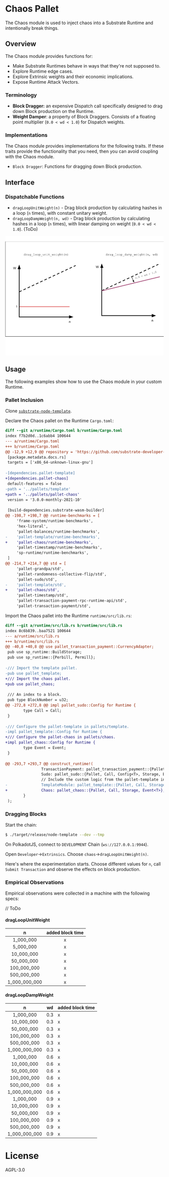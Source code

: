 # Chaos Pallet

The Chaos module is used to inject chaos into a Substrate Runtime and intentionally break things.

## Overview

The Chaos module provides functions for:

- Make Substrate Runtimes behave in ways that they're not supposed to.
- Explore Runtime edge cases.
- Explore Extrinsic weights and their economic implications.
- Expose Runtime Attack Vectors.

### Terminology

- **Block Dragger:** an expensive Dispatch call specifically designed to drag down Block production on the Runtime.
- **Weight Damper**: a property of Block Draggers. Consists of a floating point multiplier (`0.0 < wd < 1.0`) for Dispatch weights.

### Implementations

The Chaos module provides implementations for the following traits. If these traits provide the functionality that you need, then you can avoid coupling with the Chaos module.

- `Block Dragger`: Functions for dragging down Block production.

## Interface

### Dispatchable Functions

- `dragLoopUnitWeight(n)` - Drag block production by calculating hashes in a loop (`n` times), with constant unitary weight.
- `dragLoopDampWeight(n, wd)` - Drag block production by calculating hashes in a loop (`n` times), with linear damping on weight (`0.0 < wd < 1.0`). (ToDo)

![block dragger](blockdragger.png)

## Usage

The following examples show how to use the Chaos module in your custom Runtime.

### Pallet Inclusion

Clone [`substrate-node-template`](https://github.com/substrate-developer-hub/substrate-node-template).

Declare the Chaos pallet on the Runtime `Cargo.toml`:

```diff
diff --git a/runtime/Cargo.toml b/runtime/Cargo.toml
index f7b2d0d..1c6abb4 100644
--- a/runtime/Cargo.toml
+++ b/runtime/Cargo.toml
@@ -12,9 +12,9 @@ repository = 'https://github.com/substrate-developer-hub/substrate-node-template
 [package.metadata.docs.rs]
 targets = ['x86_64-unknown-linux-gnu']
 
-[dependencies.pallet-template]
+[dependencies.pallet-chaos]
 default-features = false
-path = '../pallets/template'
+path = '../pallets/pallet-chaos'
 version = '3.0.0-monthly-2021-10'
 
 [build-dependencies.substrate-wasm-builder]
@@ -198,7 +198,7 @@ runtime-benchmarks = [
     'frame-system/runtime-benchmarks',
     'hex-literal',
     'pallet-balances/runtime-benchmarks',
-    'pallet-template/runtime-benchmarks',
+    'pallet-chaos/runtime-benchmarks',
     'pallet-timestamp/runtime-benchmarks',
     'sp-runtime/runtime-benchmarks',
 ]
@@ -214,7 +214,7 @@ std = [
     'pallet-grandpa/std',
     'pallet-randomness-collective-flip/std',
     'pallet-sudo/std',
-    'pallet-template/std',
+    'pallet-chaos/std',
     'pallet-timestamp/std',
     'pallet-transaction-payment-rpc-runtime-api/std',
     'pallet-transaction-payment/std',
```

Import the Chaos pallet into the Runtime `runtime/src/lib.rs`:
```diff
diff --git a/runtime/src/lib.rs b/runtime/src/lib.rs
index 8c6b839..baa7521 100644
--- a/runtime/src/lib.rs
+++ b/runtime/src/lib.rs
@@ -40,8 +40,8 @@ use pallet_transaction_payment::CurrencyAdapter;
 pub use sp_runtime::BuildStorage;
 pub use sp_runtime::{Perbill, Permill};
 
-/// Import the template pallet.
-pub use pallet_template;
+/// Import the chaos pallet.
+pub use pallet_chaos;
 
 /// An index to a block.
 pub type BlockNumber = u32;
@@ -272,8 +272,8 @@ impl pallet_sudo::Config for Runtime {
        type Call = Call;
 }
 
-/// Configure the pallet-template in pallets/template.
-impl pallet_template::Config for Runtime {
+/// Configure the pallet-chaos in pallets/chaos.
+impl pallet_chaos::Config for Runtime {
        type Event = Event;
 }
 
@@ -293,7 +293,7 @@ construct_runtime!(
                TransactionPayment: pallet_transaction_payment::{Pallet, Storage},
                Sudo: pallet_sudo::{Pallet, Call, Config<T>, Storage, Event<T>},
                // Include the custom logic from the pallet-template in the runtime.
-               TemplateModule: pallet_template::{Pallet, Call, Storage, Event<T>},
+               Chaos: pallet_chaos::{Pallet, Call, Storage, Event<T>},
        }
 );
```

### Dragging Blocks

Start the chain:
```sh
$ ./target/release/node-template --dev --tmp
```

On PolkadotJS, connect to `DEVELOPMENT` Chain (`ws://127.0.0.1:9944`).

Open `Developer`->`Extrinsics`. Choose `chaos`->`dragLoopUnitWeight(n)`.

Here's where the experimentation starts. Choose different values for `n`, call `Submit Transaction` and observe the effects on block production.

### Empirical Observations

Empirical observations were collected in a machine with the following specs:

// ToDo

#### dragLoopUnitWeight

|       n       | added block time |
|:-------------:|:----------------:|
|   1_000_000   |        x         |
|   5_000_000   |        x         |
|   10_000_000  |        x         |
|   50_000_000  |        x         |
|  100_000_000  |        x         |
|  500_000_000  |        x         |
| 1_000_000_000 |        x         |

#### dragLoopDampWeight

|       n       |  wd | added block time |
|:-------------:|:---:|------------------|
|   1_000_000   | 0.3 |        x         |
|   10_000_000  | 0.3 |        x         |
|   50_000_000  | 0.3 |        x         |
|  100_000_000  | 0.3 |        x         |
|  500_000_000  | 0.3 |        x         |
| 1_000_000_000 | 0.3 |        x         |
|   1_000_000   | 0.6 |        x         |
|   10_000_000  | 0.6 |        x         |
|   50_000_000  | 0.6 |        x         |
|  100_000_000  | 0.6 |        x         |
|  500_000_000  | 0.6 |        x         |
| 1_000_000_000 | 0.6 |        x         |
|   1_000_000   | 0.9 |        x         |
|   10_000_000  | 0.9 |        x         |
|   50_000_000  | 0.9 |        x         |
|  100_000_000  | 0.9 |        x         |
|  500_000_000  | 0.9 |        x         |
| 1_000_000_000 | 0.9 |        x         |


# License
AGPL-3.0
